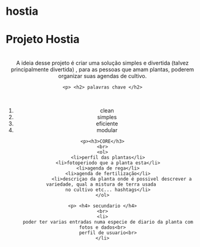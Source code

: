 # hostia
<p><h1> Projeto Hostia </h1>
<br>
<center>
    A ideia desse projeto é criar uma solução simples e divertida (talvez principalmente divertida)
    , para as pessoas que amam plantas, poderem organizar suas agendas de cultivo.

    <p> <h2> palavras chave </h2>
  <br>
   <ol>
   <li> clean</li>
   <li> simples</li>
    <li>eficiente</li>
   <li> modular</li> 
    </ol>
    
    <p><h3>CORE</h3>
    <br>
    <ol>
        <li>perfil das plantas</li>
        <li>fotoperiodo que a planta esta</li>
        <li>agenda de rega</li>
        <li>agenda de fertilização</li>
                  <li>descriçao da planta onde é possivel descrever a variedade, qual a mistura de terra usada 
        no cultivo etc... hashtags</li>
    </ol>

    <p> <h4> secundario </h4>
    <br>
    <li>
        poder ter varias entradas numa especie de diario da planta com fotos e dados<br>
        perfil de usuario<br>
    </li>

</center>
